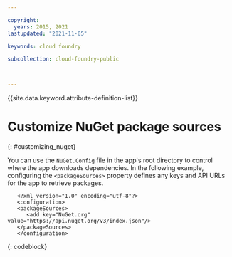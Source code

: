 ```yaml
---

copyright:
  years: 2015, 2021
lastupdated: "2021-11-05"

keywords: cloud foundry

subcollection: cloud-foundry-public



---
```



{{site.data.keyword.attribute-definition-list}}

# Customize NuGet package sources
{: #customizing_nuget}

You can use the `NuGet.Config` file in the app's root directory to control where the app downloads dependencies. In the following example, configuring the `<packageSources>` property defines any keys and API URLs for the app to retrieve packages.

```text
   <?xml version="1.0" encoding="utf-8"?>
   <configuration>
   <packageSources>
      <add key="NuGet.org" value="https://api.nuget.org/v3/index.json"/>
   </packageSources>
   </configuration>
```
{: codeblock}


